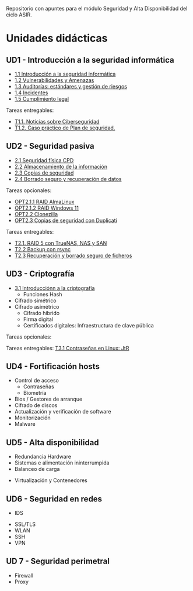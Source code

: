 Repositorio con apuntes para el módulo Seguridad y Alta Disponibilidad del ciclo ASIR.

# Unidades didácticas


## UD1 - Introducción a la seguridad informática 

* [1.1 Introducción a la seguridad informática](UD1/1.introduccion.md)
* [1.2 Vulnerabilidades y Amenazas](UD1/2.amenazas.md)
* [1.3 Auditorías: estándares y gestión de riesgos](UD1/3.auditorias.md)
* [1.4 Incidentes](UD1/4.incidentes.md)
* [1.5 Cumplimiento legal](UD1/5.cumplimiento.md)

Tareas entregables:

- [T1.1. Noticias sobre Ciberseguridad](UD1/exercises/4.1rssSeguridad.md)
- [T1.2. Caso práctico de Plan de seguridad.](UD1/exercises/caso_practico.md)
 

## UD2 - Seguridad pasiva

- [2.1 Seguridad física CPD](UD2/1.fisica_CPD.md)
- [2.2 Almacenamiento de la información](UD2/2.almacenamiento.md)
- [2.3 Copias de seguridad](UD2/3.backup.md)
- [2.4 Borrado seguro y recuperación de datos](UD2/4.borradoyrecuperacion.md)

Tareas opcionales:

- [OPT2.1.1 RAID AlmaLinux](UD2/exercises/RAID_almalinux.md)
- [OPT2.1.2 RAID Windows 11](UD2/exercises/RAID_windows11.md)
- [OPT2.2 Clonezilla](UD2/exercises/clonezilla.md)
- [OPT2.3 Copias de seguridad con Duplicati](UD2/exercises/backup_duplicati.md)

Tareas entregables:

- [T2.1. RAID 5 con TrueNAS, NAS y SAN](UD2/exercises/TrueNAS_RAID5.md)
- [T2.2 Backup con rsync](UD2/exercises/backup_rsync.md)
- [T2.3 Recuperación y borrado seguro de ficheros](UD2/exercises/borrado_seguro.md)

## UD3 - Criptografía

- [3.1 Introducciónn a la criptografía](UD3/1.introduccion.md)
	- Funciones Hash
- Cifrado simétrico
- Cifrado asimétrico
	- Cifrado híbrido
	- Firma digital
	- Certificados digitales: Infraestructura de clave pública

Tareas opcionales:

Tareas entregables:
[T3.1 Contraseñas en Linux: JtR](UD3/exercises/t.linuxPasswordsJtR.md)

## UD4 - Fortificación hosts

- Control de acceso
	- Contraseñas
	- Biometría
- Bios / Gestores de arranque
- Cifrado de discos
- Actualización y verificación de software
- Monitorización
- Malware


## UD5 - Alta disponibilidad

* Redundancia Hardware
* Sistemas e alimentación ininterrumpida
* Balanceo de carga
- Virtualización y Contenedores

## UD6 - Seguridad en redes

* IDS
- SSL/TLS
- WLAN
- SSH
- VPN

<!--
- Ideas ejercicios:
- shodan
-->

## UD 7 - Seguridad perimetral 

- Firewall
- Proxy